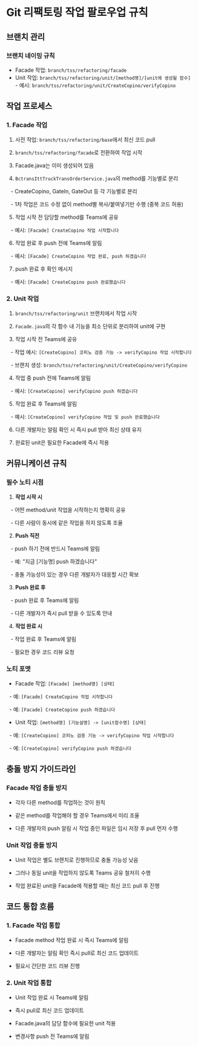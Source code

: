 # Git 리팩토링 작업 팔로우업 규칙

  

## 브랜치 관리


### 브랜치 네이밍 규칙
- Facade 작업: `branch/tss/refactoring/facade`
- Unit 작업: `branch/tss/refactoring/unit/[method명]/[unit에 생성될 함수]`
  - 예시: `branch/tss/refactoring/unit/CreateCopino/verifyCopino`


## 작업 프로세스  

### 1. Facade 작업

1. 사전 작업: `branch/tss/refactoring/base`에서 최신 코드 pull

2. `branch/tss/refactoring/facade`로 전환하여 작업 시작

3. Facade.java는 이미 생성되어 있음

4. `BctransIttTruckTransOrderService.java`의 method를 기능별로 분리

   - CreateCopino, GateIn, GateOut 등 각 기능별로 분리

   - 1차 작업은 코드 수정 없이 method별 복사/붙여넣기만 수행 (중복 코드 허용)

5. 작업 시작 전 담당할 method를 Teams에 공유

   - 예시: `[Facade] CreateCopino 작업 시작합니다`

6. 작업 완료 후 push 전에 Teams에 알림

   - 예시: `[Facade] CreateCopino 작업 완료, push 하겠습니다`

7. push 완료 후 확인 메시지

   - 예시: `[Facade] CreateCopino push 완료했습니다`

  

### 2. Unit 작업

1. `branch/tss/refactoring/unit` 브랜치에서 작업 시작

2. `Facade.java`의 각 함수 내 기능을 최소 단위로 분리하여 unit에 구현

3. 작업 시작 전 Teams에 공유

   - 작업 예시: `[CreateCopino] 코피노 검증 기능 -> verifyCopino 작업 시작합니다`

   - 브랜치 생성: `branch/tss/refactoring/unit/CreateCopino/verifyCopino`

4. 작업 중 push 전에 Teams에 알림

   - 예시: `[CreateCopino] verifyCopino push 하겠습니다`

5. 작업 완료 후 Teams에 알림

   - 예시: `[CreateCopino] verifyCopino 작업 및 push 완료했습니다`

6. 다른 개발자는 알림 확인 시 즉시 pull 받아 최신 상태 유지

7. 완료된 unit은 필요한 Facade에 즉시 적용

  

## 커뮤니케이션 규칙

  

### 필수 노티 시점

1. **작업 시작 시**

   - 어떤 method/unit 작업을 시작하는지 명확히 공유

   - 다른 사람이 동시에 같은 작업을 하지 않도록 조율

  

2. **Push 직전**

   - push 하기 전에 반드시 Teams에 알림

   - 예: "지금 [기능명] push 하겠습니다"

   - 충돌 가능성이 있는 경우 다른 개발자가 대응할 시간 확보

  

3. **Push 완료 후**

   - push 완료 후 Teams에 알림

   - 다른 개발자가 즉시 pull 받을 수 있도록 안내

  

4. **작업 완료 시**

   - 작업 완료 후 Teams에 알림

   - 필요한 경우 코드 리뷰 요청

  

### 노티 포맷

- Facade 작업: `[Facade] [method명] [상태]`

  - 예: `[Facade] CreateCopino 작업 시작합니다`

  - 예: `[Facade] CreateCopino push 하겠습니다`

  

- Unit 작업: `[method명] [기능설명] -> [unit함수명] [상태]`

  - 예: `[CreateCopino] 코피노 검증 기능 -> verifyCopino 작업 시작합니다`

  - 예: `[CreateCopino] verifyCopino push 하겠습니다`

  

## 충돌 방지 가이드라인

  

### Facade 작업 충돌 방지

- 각자 다른 method를 작업하는 것이 원칙

- 같은 method를 작업해야 할 경우 Teams에서 미리 조율

- 다른 개발자의 push 알림 시 작업 중인 파일은 임시 저장 후 pull 먼저 수행

  

### Unit 작업 충돌 방지

- Unit 작업은 별도 브랜치로 진행하므로 충돌 가능성 낮음

- 그러나 동일 unit을 작업하지 않도록 Teams 공유 철저히 수행

- 작업 완료된 unit을 Facade에 적용할 때는 최신 코드 pull 후 진행

  

## 코드 통합 흐름

  

### 1. Facade 작업 통합

- Facade method 작업 완료 시 즉시 Teams에 알림

- 다른 개발자는 알림 확인 즉시 pull로 최신 코드 업데이트

- 필요시 간단한 코드 리뷰 진행

  

### 2. Unit 작업 통합

- Unit 작업 완료 시 Teams에 알림

- 즉시 pull로 최신 코드 업데이트

- Facade.java의 담당 함수에 필요한 unit 적용

- 변경사항 push 전 Teams에 알림